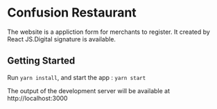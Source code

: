 # Confusion Restaurant 
The website is a appliction form for merchants to register. It created by React JS.Digital signature is available. 

## Getting Started
Run ```yarn install```, and start the app :
```yarn start```

The output of the development server will be available at http://localhost:3000

